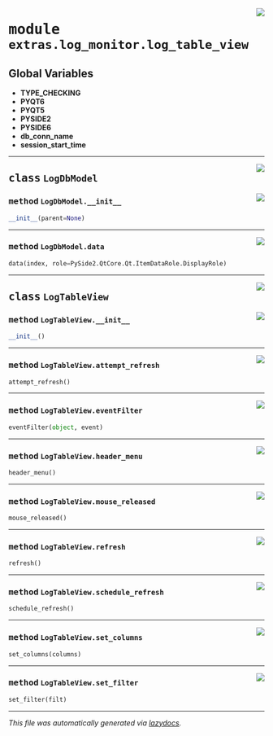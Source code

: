 <!-- markdownlint-disable -->

<a href="..\..\qtstrap\extras\log_monitor\log_table_view.py#L0"><img align="right" style="float:right;" src="https://img.shields.io/badge/-source-cccccc?style=flat-square"></a>

# <kbd>module</kbd> `extras.log_monitor.log_table_view`




**Global Variables**
---------------
- **TYPE_CHECKING**
- **PYQT6**
- **PYQT5**
- **PYSIDE2**
- **PYSIDE6**
- **db_conn_name**
- **session_start_time**


---

<a href="..\..\qtstrap\extras\log_monitor\log_table_view.py#L12"><img align="right" style="float:right;" src="https://img.shields.io/badge/-source-cccccc?style=flat-square"></a>

## <kbd>class</kbd> `LogDbModel`




<a href="..\..\qtstrap\extras\log_monitor\log_table_view.py#L13"><img align="right" style="float:right;" src="https://img.shields.io/badge/-source-cccccc?style=flat-square"></a>

### <kbd>method</kbd> `LogDbModel.__init__`

```python
__init__(parent=None)
```








---

<a href="..\..\qtstrap\extras\log_monitor\log_table_view.py#L17"><img align="right" style="float:right;" src="https://img.shields.io/badge/-source-cccccc?style=flat-square"></a>

### <kbd>method</kbd> `LogDbModel.data`

```python
data(index, role=PySide2.QtCore.Qt.ItemDataRole.DisplayRole)
```






---

<a href="..\..\qtstrap\extras\log_monitor\log_table_view.py#L30"><img align="right" style="float:right;" src="https://img.shields.io/badge/-source-cccccc?style=flat-square"></a>

## <kbd>class</kbd> `LogTableView`




<a href="..\..\qtstrap\extras\log_monitor\log_table_view.py#L33"><img align="right" style="float:right;" src="https://img.shields.io/badge/-source-cccccc?style=flat-square"></a>

### <kbd>method</kbd> `LogTableView.__init__`

```python
__init__()
```








---

<a href="..\..\qtstrap\extras\log_monitor\log_table_view.py#L56"><img align="right" style="float:right;" src="https://img.shields.io/badge/-source-cccccc?style=flat-square"></a>

### <kbd>method</kbd> `LogTableView.attempt_refresh`

```python
attempt_refresh()
```





---

<a href="..\..\qtstrap\extras\log_monitor\log_table_view.py#L93"><img align="right" style="float:right;" src="https://img.shields.io/badge/-source-cccccc?style=flat-square"></a>

### <kbd>method</kbd> `LogTableView.eventFilter`

```python
eventFilter(object, event)
```





---

<a href="..\..\qtstrap\extras\log_monitor\log_table_view.py#L106"><img align="right" style="float:right;" src="https://img.shields.io/badge/-source-cccccc?style=flat-square"></a>

### <kbd>method</kbd> `LogTableView.header_menu`

```python
header_menu()
```





---

<a href="..\..\qtstrap\extras\log_monitor\log_table_view.py#L99"><img align="right" style="float:right;" src="https://img.shields.io/badge/-source-cccccc?style=flat-square"></a>

### <kbd>method</kbd> `LogTableView.mouse_released`

```python
mouse_released()
```





---

<a href="..\..\qtstrap\extras\log_monitor\log_table_view.py#L72"><img align="right" style="float:right;" src="https://img.shields.io/badge/-source-cccccc?style=flat-square"></a>

### <kbd>method</kbd> `LogTableView.refresh`

```python
refresh()
```





---

<a href="..\..\qtstrap\extras\log_monitor\log_table_view.py#L62"><img align="right" style="float:right;" src="https://img.shields.io/badge/-source-cccccc?style=flat-square"></a>

### <kbd>method</kbd> `LogTableView.schedule_refresh`

```python
schedule_refresh()
```





---

<a href="..\..\qtstrap\extras\log_monitor\log_table_view.py#L69"><img align="right" style="float:right;" src="https://img.shields.io/badge/-source-cccccc?style=flat-square"></a>

### <kbd>method</kbd> `LogTableView.set_columns`

```python
set_columns(columns)
```





---

<a href="..\..\qtstrap\extras\log_monitor\log_table_view.py#L65"><img align="right" style="float:right;" src="https://img.shields.io/badge/-source-cccccc?style=flat-square"></a>

### <kbd>method</kbd> `LogTableView.set_filter`

```python
set_filter(filt)
```








---

_This file was automatically generated via [lazydocs](https://github.com/ml-tooling/lazydocs)._

